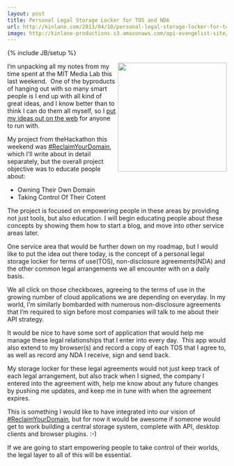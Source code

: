```yaml
---
layout: post
title: Personal Legal Storage Locker for TOS and NDA
url: http://kinlane.com/2013/04/10/personal-legal-storage-locker-for-tos-and-nda/
image: http://kinlane-productions.s3.amazonaws.com/api-evangelist-site/blog/lockers.jpg
---
```

{% include JB/setup %}
<p><img src="https://s3.amazonaws.com/kinlane-productions/lockers.jpg" alt="" width="250" align="right" /></p>
<p>I&rsquo;m unpacking all my notes from my time spent at the MIT Media Lab this last weekend. &nbsp;One of the byproducts of hanging out with so many smart people is I end up with all kind of great ideas, and I know better than to think I can do them all myself, so I <a href="/blog/tag.php?Search_Tag=ideas">put my ideas out on the web</a> for anyone to run with.</p>
<p>My project from theHackathon this weekend was <a href="http://reclaimyourdomain.org">#ReclaimYourDomain</a>, which I&rsquo;ll write about in detail separately, but the overall project objective was to educate people about:</p>
<ul class="mainlist">
<li>Owning Their Own Domain</li>
<li>Taking Control Of Their Cotent</li>
</ul>
<p>The project is focused on empowering people in these areas by providing not just tools, but also education.  I will begin educating people about these concepts by showing them how to start a blog, and move into other service areas later.</p>
<p>One service area that would be further down on my roadmap, but I would like to put the idea out there today, is the concept of a personal legal storage locker for terms of use(TOS), non-disclosure agreements(NDA) and the other common legal arrangements we all encounter with on a daily basis.</p>
<p>We all click on those checkboxes, agreeing to the terms of use in the growing number of cloud applications we are depending on everyday.  In my world, I&rsquo;m similarly bombarded with numerous non-disclosure agreements that I&rsquo;m required to sign before most companies will talk to me about their API strategy.</p>
<p>It would be nice to have some sort of application that would help me manage these legal relationships that I enter into every day. &nbsp;This app would also extend to my browser(s) and record a copy of each TOS that I agree to, as well as record any NDA I receive, sign and send back.</p>
<p>My storage locker for these legal agreements would not just keep track of each legal arrangement, but also track when I signed, the company I entered into the agreement with, help me know about any future changes by pushing me updates, and keep me in tune with when the agreement expires.</p>
<p>This is something I would like to have integrated into our vision of <a href="http://reclaimyourdomain.org">#ReclaimYourDomain</a>, but for now it would be awesome if someone would get to work building a central storage system, complete with API, desktop clients and browser plugins. :-)</p>
<p>If we are going to start empowering people to take control of their worlds, the legal layer to all of this will be essential.</p>
